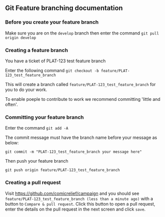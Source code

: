 ## Git Feature branching documentation

### Before you create your feature branch

Make sure you are on the `develop` branch then enter the command `git pull origin develop`

### Creating a feature branch

You have a ticket of PLAT-123 test feature branch

Enter the following command `git checkout -b feature/PLAT-123_test_feature_branch`

This will create a branch called `feature/PLAT-123_test_feature_branch` for you to do your work.

To enable poeple to contribute to work we recommend committing 'little and often'.

### Committing your feature branch

Enter the command `git add -A`

The commit message must have the branch name before your message as below:

`git commit -m "PLAT-123_test_feature_branch your message here"` 

Then push your feature branch

`git push origin feature/PLAT-123_test_feature_branch`

### Creating a pull request

Visit https://github.com/comicrelief/campaign and you should see `feature/PLAT-123_test_feature_branch (less than a minute ago)` with a button to `Compare & pull request`. Click this button to open a pull request, enter the details on the pull request in the next screen and click `save`.